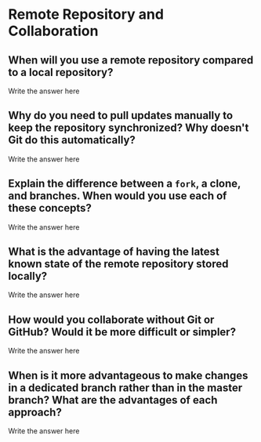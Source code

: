 # Remote Repository and Collaboration

## When will you use a remote repository compared to a local repository?

Write the answer here

## Why do you need to pull updates manually to keep the repository synchronized? Why doesn't Git do this automatically?

Write the answer here

## Explain the difference between a `fork`, a clone, and branches. When would you use each of these concepts?

Write the answer here

## What is the advantage of having the latest known state of the remote repository stored locally?

Write the answer here

## How would you collaborate without Git or GitHub? Would it be more difficult or simpler?

Write the answer here

## When is it more advantageous to make changes in a dedicated branch rather than in the master branch? What are the advantages of each approach?

Write the answer here
